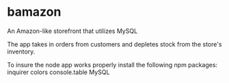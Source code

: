 # bamazon
An Amazon-like storefront that utilizes MySQL

The app takes in orders from customers and depletes stock from the store's inventory.


To insure the node app works properly install the following npm packages:
inquirer
colors
console.table
MySQL
